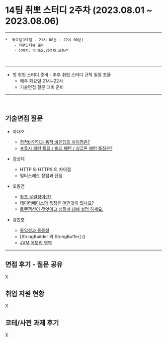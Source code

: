 

# 14팀 취뽀 스터디 2주차 (2023.08.01 ~ 2023.08.06)

---
    *  목요일(01일 - 21시 00분 ~ 22시 00분)
        - 직무인터뷰 준비
        - 참여자: 이대호,김성재,오동건
        
<br>

---

   * 첫 취업 스터디 준비
    - 추후 취업 스터디 규칙 일정 조율
     - 매주 화요일 21시~22시
     - 기술면접 질문 대비 준비

---
<br>



## 기술면접 질문

* 이대호
  - [정적바인딩과 동적 바인딩의 차이점은?](https://ldh7728.tistory.com/51)
  - [프록시 패턴 특징 / 빌더 패턴 / 싱글톤 패턴 특징은?](https://ldh7728.tistory.com/52)
  
* 김성재
  - HTTP 와 HTTPS 의 차이점
  - 멀티스레드 장점과 단점
  
* 오동건
   - [참조 무결성이란?](https://o-d-g.tistory.com/43)
   - [데이터베이스의 특징은 어떤것이 있나요?](https://o-d-g.tistory.com/43)
   - [트랜잭션이 무엇이고 성질에 대해 설명 하세요.](https://o-d-g.tistory.com/43)
* 김민호
   - [동일성과 동등성]( https://moho96.tistory.com/7)
   - [StringBuilder 와 StringBuffer] ()
   - [JVM 메모리 영역 ](https://moho96.tistory.com/8)
---

## 면접 후기 - 질문 공유
X

## 취업 지원 현황
X

## 코테/사전 과제 후기
X

